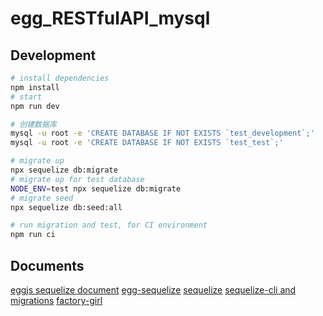 # egg_RESTfulAPI_mysql

## Development

```bash
# install dependencies
npm install
# start
npm run dev

# 创建数据库
mysql -u root -e 'CREATE DATABASE IF NOT EXISTS `test_development`;'
mysql -u root -e 'CREATE DATABASE IF NOT EXISTS `test_test`;'

# migrate up
npx sequelize db:migrate
# migrate up for test database
NODE_ENV=test npx sequelize db:migrate
# migrate seed
npx sequelize db:seed:all

# run migration and test, for CI environment
npm run ci
```

## Documents

[eggjs sequelize document](https://eggjs.org/zh-cn/tutorials/mysql.html)
[egg-sequelize](https://github.com/eggjs/egg-sequelize)
[sequelize](http://docs.sequelizejs.com)
[sequelize-cli and migrations](http://docs.sequelizejs.com/manual/tutorial/migrations.html)
[factory-girl](https://github.com/aexmachina/factory-girl)
